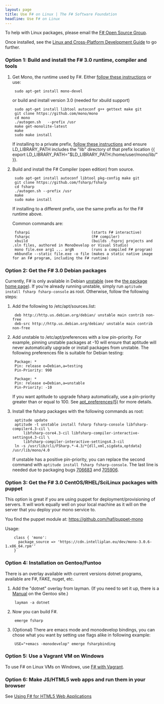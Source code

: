 ```yaml
---
layout: page
title: Use F# on Linux | The F# Software Foundation
headline: Use F# on Linux
---
```


To help with Linux packages, please email the [F# Open Source Group](http://fsharp.github.com).

Once installed, see the [Linux and Cross-Platform Development Guide](/guides/mac-linux-cross-platform) to
go further.

### Option 1: Build and install the F# 3.0 runtime, compiler and tools


1. Get Mono, the runtime used by F#. Either [follow these instructions](http://www.go-mono.com/mono-downloads/download.html) or use:

        sudo apt-get install mono-devel
   
   or build and install version 3.0 (needed for xbuild support)
   
        sudo apt-get install libtool autoconf g++ gettext make git
        git clone https://github.com/mono/mono
        cd mono
        ./autogen.sh   --prefix /usr
        make get-monolite-latest
        make
        sudo make install

   If installing to a private prefix, [follow these instructions](http://mono-project.com/Parallel_Mono_Environments) and ensure LD_LIBRARY_PATH includes the "lib" directory of that prefix location {{   export LD_LIBRARY_PATH="$LD_LIBRARY_PATH:/home/user/mono/lib/"  }}. 

2. Build and install the F# Compiler (open edition) from source.

        sudo apt-get install autoconf libtool pkg-config make git
        git clone https://github.com/fsharp/fsharp
        cd fsharp
        ./autogen.sh --prefix /usr
        make
        sudo make install

   If installing to a different prefix, use the same prefix as for the F# runtime above.

   Common commands are:

        fsharpi                            (starts F# interactive)
        fsharpc                            (F# compiler)
        xbuild                             (builds .fsproj projects and .sln files, authored in MonoDevelop or Visual Studio)
        mono file.exe arg1 ... argN        (runs a compiled F# program)
        mkbundle --static file.exe -o file (makes a static native image for an F# program, including the F# runtime)

### Option 2: Get the F# 3.0 Debian packages

Currently, F# is only available in Debian [unstable](http://www.debian.org/releases/sid/)
(see the [the package home page](http://packages.qa.debian.org/f/fsharp.html)).
If you're already running unstable, simply run `aptitude install fsharp fsharp-console` as root.
Otherwise, follow the following steps:

1. Add the following to /etc/apt/sources.list:

        deb http://http.us.debian.org/debian/ unstable main contrib non-free 
        deb-src http://http.us.debian.org/debian/ unstable main contrib non-free 

2. Add unstable to /etc/apt/preferences with a low pin-priority. For
   example, pinning unstable packages at -10 will ensure that aptitude
   will never automatically upgrade or install packages from unstable.
   The following preferences file is suitable for Debian testing:

        Package: *
        Pin: release o=Debian,a=testing
        Pin-Priority: 990

        Package: *
        Pin: release o=Debian,a=unstable
        Pin-Priority: -10

   If you want aptitude to upgrade fsharp automatically, use a pin-priority
   greater than or equal to 100. See [apt_preferences(5)](http://manpages.debian.net/cgi-bin/man.cgi?sektion=5&query=apt_preferences&apropos=0&manpath=sid&locale=en)
   for more details.

3. Install the fsharp packages with the following commands as root:

        aptitude update
        aptitude -t unstable install fsharp fsharp-console libfsharp-compiler4.3-cil \
            libfsharp-core4.3-cil libfsharp-compiler-interactive-settings4.3-cil \
            libfsharp-compiler-interactive-settings4.3-cil
        ln -s /usr/lib/cli/FSharp.*-4.3/*{dll,xml,sigdata,optdata} /usr/lib/mono/4.0

   If unstable has a positive pin-priority, you can replace the second
   command with `aptitude install fsharp fsharp-console`.
   The last line is needed due to packaging bugs [706683](http://bugs.debian.org/cgi-bin/bugreport.cgi?bug=706683) and [705906](http://bugs.debian.org/cgi-bin/bugreport.cgi?bug=705906).

### Option 3: Get the F# 3.0 CentOS/RHEL/SciLinux packages with puppet

This option is great if you are using puppet for deployment/provisioning of servers. It will
work equally well on your local machine as it will on the server that you deploy your mono
service to.

You find the puppet module at: https://github.com/haf/puppet-mono

Usage:

        class { 'mono':
          package_source => 'https://cdn.intelliplan.eu/dev/mono-3.0.6-1.x86_64.rpm''
        }

### Option 4: Installation on Gentoo/Funtoo

There is an overlay available with current versions dotnet programs, available are F#, FAKE, nuget, etc.

1. Add the "dotnet" overlay from layman. (If you need to set it up, there is a [Manual](http://www.gentoo.org/proj/en/overlays/userguide.xml) on the Gentoo site.)

        layman -a dotnet 

2. Now you can build F#.

        emerge fsharp
        
3. (Optional) There are emacs mode and monodevelop bindings, you can chose what you want by setting use flags alike in following example:

        USE="+emacs -monodevelop" emerge fsharpbinding


### Option 5: Use a Vagrant VM on Windows

To use F# on Linux VMs on Windows, use [F# with Vagrant](http://christoph.ruegg.name/blog/test-csharp-fsharp-on-mono-with-vagrant.html).


### Option 6: Make JS/HTML5 web apps and run them in your browser

See [Using F# for HTML5 Web Applications](/use/html5)
